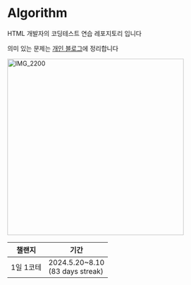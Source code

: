 # Algorithm

HTML 개발자의 코딩테스트 연습 레포지토리 입니다

의미 있는 문제는 [개인 블로그](https://clice.tistory.com/category/CS/%EC%BD%94%ED%85%8C%20%EB%AC%B8%EC%A0%9C%ED%92%80%EC%9D%B4)에 정리합니다

<img src="https://github.com/clicelee/Algorithm/assets/131771046/2685d8d7-266f-495a-8bc8-5ee16e3cad1f" alt="IMG_2200" width="400" >


| 챌랜지 | 기간 |
|---------|--------|
| 1일 1코테   | 2024.5.20~8.10<br>(83 days streak)  |
